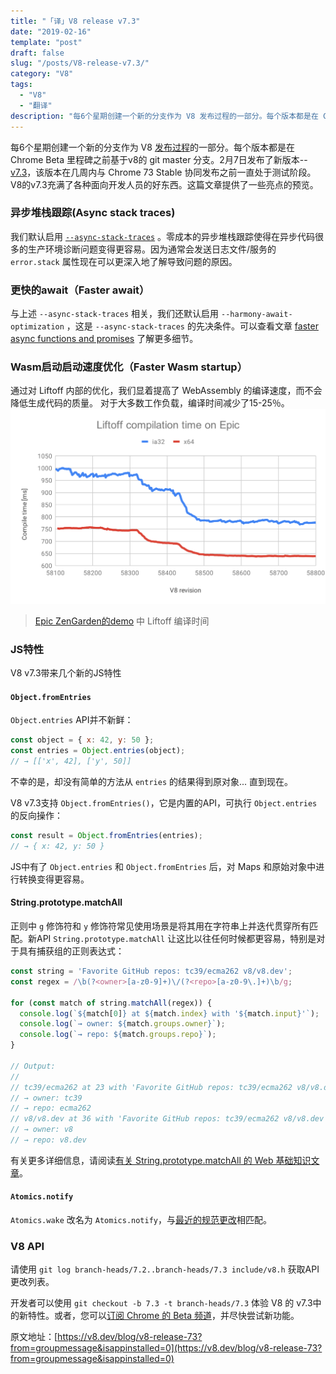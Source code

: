 ```yaml
---
title: "「译」V8 release v7.3"
date: "2019-02-16"
template: "post"
draft: false
slug: "/posts/V8-release-v7.3/"
category: "V8"
tags:
  - "V8"
  - "翻译"
description: "每6个星期创建一个新的分支作为 V8 发布过程的一部分。每个版本都是在 Chrome Beta 里程碑之前基于 v8 的 git master 分支。2月7日发布了新版本--v7.3，该版本在几周内与 Chrome 73 Stable 协同发布之前一直处于测试阶段。V8的v7.3充满了各种面向开发人员的好东西。这篇文章提供了一些亮点的预览"
---
```

每6个星期创建一个新的分支作为 V8 [发布过程](https://v8.dev/docs/release-process)的一部分。每个版本都是在 Chrome Beta 里程碑之前基于v8的 git master 分支。2月7日发布了新版本--[v7.3](https://chromium.googlesource.com/v8/v8.git/+log/branch-heads/7.3)，该版本在几周内与 Chrome 73 Stable 协同发布之前一直处于测试阶段。V8的v7.3充满了各种面向开发人员的好东西。这篇文章提供了一些亮点的预览。

### 异步堆栈跟踪(Async stack traces)
我们默认启用 [`--async-stack-traces`](https://v8.dev/blog/fast-async#improved-developer-experience) 。零成本的异步堆栈跟踪使得在异步代码很多的生产环境诊断问题变得更容易。因为通常会发送日志文件/服务的 `error.stack` 属性现在可以更深入地了解导致问题的原因。

### 更快的await（Faster await）
与上述 `--async-stack-traces` 相关，我们还默认启用 `--harmony-await-optimization` ，这是 `--async-stack-traces` 的先决条件。可以查看文章 [faster async functions and promises](https://v8.dev/blog/fast-async#await-under-the-hood) 了解更多细节。

### Wasm启动启动速度优化（Faster Wasm startup）
通过对 Liftoff 内部的优化，我们显着提高了 WebAssembly 的编译速度，而不会降低生成代码的质量。 对于大多数工作负载，编译时间减少了15-25％。
![终端运行结果](./images/liftoff-epic.svg)
>[Epic ZenGarden的demo](https://s3.amazonaws.com/mozilla-games/ZenGarden/EpicZenGarden.html) 中 Liftoff 编译时间
### JS特性
V8 v7.3带来几个新的JS特性
#### `Object.fromEntries`
`Object.entries` API并不新鲜：
```js
const object = { x: 42, y: 50 };
const entries = Object.entries(object);
// → [['x', 42], ['y', 50]]
```
不幸的是，却没有简单的方法从 `entries` 的结果得到原对象...
直到现在。

V8 v7.3支持 `Object.fromEntries()`，它是内置的API，可执行 `Object.entries` 的反向操作：
```js
const result = Object.fromEntries(entries);
// → { x: 42, y: 50 }
```
JS中有了 `Object.entries` 和 `Object.fromEntries` 后，对 Maps 和原始对象中进行转换变得更容易。
#### String.prototype.matchAll
正则中 `g` 修饰符和 `y` 修饰符常见使用场景是将其用在字符串上并迭代贯穿所有匹配。新API `String.prototype.matchAll` 让这比以往任何时候都更容易，特别是对于具有捕获组的正则表达式：
```js
const string = 'Favorite GitHub repos: tc39/ecma262 v8/v8.dev';
const regex = /\b(?<owner>[a-z0-9]+)\/(?<repo>[a-z0-9\.]+)\b/g;

for (const match of string.matchAll(regex)) {
  console.log(`${match[0]} at ${match.index} with '${match.input}'`);
  console.log(`→ owner: ${match.groups.owner}`);
  console.log(`→ repo: ${match.groups.repo}`);
}

// Output:
//
// tc39/ecma262 at 23 with 'Favorite GitHub repos: tc39/ecma262 v8/v8.dev'
// → owner: tc39
// → repo: ecma262
// v8/v8.dev at 36 with 'Favorite GitHub repos: tc39/ecma262 v8/v8.dev'
// → owner: v8
// → repo: v8.dev
```
有关更多详细信息，请阅读[有关 String.prototype.matchAll 的 Web 基础知识文章](https://developers.google.com/web/updates/2019/02/string-matchall)。
#### `Atomics.notify`
`Atomics.wake` 改名为 `Atomics.notify`，与[最近的规范更改](https://github.com/tc39/ecma262/pull/1220)相匹配。

### V8 API

请使用 `git log branch-heads/7.2..branch-heads/7.3 include/v8.h` 获取API更改列表。


开发者可以使用 `git checkout -b 7.3 -t branch-heads/7.3` 体验 V8 的 v7.3中的新特性。或者，您可以[订阅 Chrome 的 Beta 频道](https://www.google.com/chrome/browser/beta.html)，并尽快尝试新功能。

原文地址：[https://v8.dev/blog/v8-release-73?from=groupmessage&isappinstalled=0](https://v8.dev/blog/v8-release-73?from=groupmessage&isappinstalled=0)
